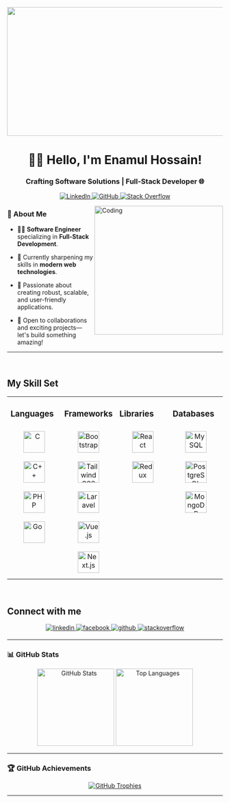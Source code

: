 <div align="center">
<img src="https://repository-images.githubusercontent.com/588181932/e36ec678-7984-4cdd-8e4c-a3932772ff8e" align="center" height="300" width="900" />
</div>  
  

<h1 align="center">👨‍💻 Hello, I'm Enamul Hossain!</h1>
<h3 align="center">Crafting Software Solutions | Full-Stack Developer 🌐</h3>

<p align="center">
  <a href="https://linkedin.com/in/enamulhossain79" target="_blank">
    <img src="https://img.shields.io/badge/LinkedIn-%231E77B5.svg?style=for-the-badge&logo=linkedin&logoColor=white" alt="LinkedIn"/>
  </a>
  <a href="https://github.com/EnamulHossain" target="_blank">
    <img src="https://img.shields.io/badge/GitHub-%2324292e.svg?style=for-the-badge&logo=github&logoColor=white" alt="GitHub"/>
  </a>
  <a href="https://stackoverflow.com/users/20836557" target="_blank">
    <img src="https://img.shields.io/badge/StackOverflow-%23F28032.svg?style=for-the-badge&logo=stackoverflow&logoColor=white" alt="Stack Overflow"/>
  </a>
</p>

<img align="right" alt="Coding" width="300" hight="300" src="https://cdn.dribbble.com/users/1162077/screenshots/3848914/programmer.gif">
  

### 🚀 About Me  

- 🧑‍💻 **Software Engineer** specializing in **Full-Stack Development**.
  
- 🌱 Currently sharpening my skills in **modern web technologies**.
  
- 🎯 Passionate about creating robust, scalable, and user-friendly applications.
  
- 🤝 Open to collaborations and exciting projects—let's build something amazing!  

---   
  

<br/>  


## My Skill Set  
<table><tr><td valign="top" width="25%">



### Languages  
<div align="center">  
<a href="https://www.cprogramming.com/" target="_blank"><img style="margin: 10px" src="https://profilinator.rishav.dev/skills-assets/c-original.svg" alt="C" height="50" /></a>  
<a href="https://www.cplusplus.com/" target="_blank"><img style="margin: 10px" src="https://profilinator.rishav.dev/skills-assets/cplusplus-original.svg" alt="C++" height="50" /></a>  
<a href="https://www.php.net/" target="_blank"><img style="margin: 10px" src="https://profilinator.rishav.dev/skills-assets/php-original.svg" alt="PHP" height="50" /></a>  
<a href="https://go.dev/" target="_blank"><img style="margin: 10px" src="https://profilinator.rishav.dev/skills-assets/go-original.svg" alt="Go" height="50" /></a>  
</div>

</td><td valign="top" width="25%">



### Frameworks  
<div align="center">  
<a href="https://getbootstrap.com/docs/3.4/javascript/" target="_blank"><img style="margin: 10px" src="https://profilinator.rishav.dev/skills-assets/bootstrap-plain.svg" alt="Bootstrap" height="50" /></a>  
<a href="https://www.tailwindcss.com/" target="_blank"><img style="margin: 10px" src="https://profilinator.rishav.dev/skills-assets/tailwindcss.svg" alt="Tailwind CSS" height="50" /></a>  
<a href="https://laravel.com/" target="_blank"><img style="margin: 10px" src="https://profilinator.rishav.dev/skills-assets/laravel-plain-wordmark.svg" alt="Laravel" height="50" /></a>  
<a href="https://vuejs.org/" target="_blank"><img style="margin: 10px" src="https://profilinator.rishav.dev/skills-assets/vuejs-original-wordmark.svg" alt="Vue.js" height="50" /></a>  
<a href="https://nextjs.org/" target="_blank"><img style="margin: 10px" src="https://logowik.com/content/uploads/images/nextjs2106.logowik.com.webp" alt="Next.js" height="50" /></a>  
</div>

</td><td valign="top" width="25%">


### Libraries  
<div align="center">  
<a href="https://reactjs.org/" target="_blank"><img style="margin: 10px" src="https://profilinator.rishav.dev/skills-assets/react-original-wordmark.svg" alt="React" height="50" /></a>  
<a href="https://redux.js.org/" target="_blank"><img style="margin: 10px" src="https://profilinator.rishav.dev/skills-assets/redux-original.svg" alt="Redux" height="50" /></a>  
</div>



</td><td valign="top" width="25%">

### Databases  
<div align="center">  
<a href="https://www.mysql.com/" target="_blank"><img style="margin: 10px" src="https://profilinator.rishav.dev/skills-assets/mysql-original-wordmark.svg" alt="MySQL" height="50" /></a>  
<a href="https://www.postgresql.org/" target="_blank"><img style="margin: 10px" src="https://profilinator.rishav.dev/skills-assets/postgresql-original-wordmark.svg" alt="PostgreSQL" height="50" /></a>  
<a href="https://www.mongodb.com/" target="_blank"><img style="margin: 10px" src="https://profilinator.rishav.dev/skills-assets/mongodb-original-wordmark.svg" alt="MongoDB" height="50" /></a>  
</div>

</td></tr></table>  

<br/>  


## Connect with me  
<div align="center">
<a href="https://linkedin.com/in/enamulhossain79" target="_blank">
<img src=https://img.shields.io/badge/linkedin-%231E77B5.svg?&style=for-the-badge&logo=linkedin&logoColor=white alt=linkedin style="margin-bottom: 5px;" />
</a>
<a href="https://www.facebook.com/enamulhossain00" target="_blank">
<img src=https://img.shields.io/badge/facebook-%232E87FB.svg?&style=for-the-badge&logo=facebook&logoColor=white alt=facebook style="margin-bottom: 5px;" />
</a>
<a href="https://github.com/EnamulHossain" target="_blank">
<img src=https://img.shields.io/badge/github-%2324292e.svg?&style=for-the-badge&logo=github&logoColor=white alt=github style="margin-bottom: 5px;" />
</a>
<a href="https://stackoverflow.com/users/20836557" target="_blank">
<img src=https://img.shields.io/badge/stackoverflow-%23F28032.svg?&style=for-the-badge&logo=stackoverflow&logoColor=white alt=stackoverflow style="margin-bottom: 5px;" />
</a>  
</div>  



---

### 📊 GitHub Stats  

<div align="center">
  <img src="https://github-readme-stats.vercel.app/api?username=enamulhossain&show_icons=true&theme=tokyonight" height="180" alt="GitHub Stats"/>
  <img src="https://github-readme-stats.vercel.app/api/top-langs/?username=enamulhossain&layout=compact&theme=tokyonight" height="180" alt="Top Languages"/>
</div>

---

### 🏆 GitHub Achievements  

<div align="center">
  <a href="https://github.com/ryo-ma/github-profile-trophy">
    <img src="https://github-profile-trophy.vercel.app/?username=enamulhossain&theme=onestar&row=1" alt="GitHub Trophies"/>
  </a>
</div>

---


